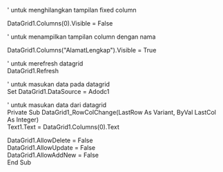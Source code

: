 ' untuk menghilangkan tampilan fixed column

DataGrid1.Columns(0).Visible = False

' untuk menampilkan tampilan column dengan nama

DataGrid1.Columns("AlamatLengkap").Visible = True

' untuk merefresh datagrid    
DataGrid1.Refresh

' untuk masukan data pada datagrid    
Set DataGrid1.DataSource = Adodc1

' untuk masukan data dari datagrid   
Private Sub DataGrid1_RowColChange(LastRow As Variant, ByVal LastCol As Integer)   
Text1.Text = DataGrid1.Columns(0).Text   

DataGrid1.AllowDelete = False   
DataGrid1.AllowUpdate = False   
DataGrid1.AllowAddNew = False   
End Sub
